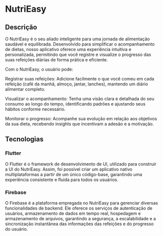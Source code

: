 # NutriEasy

## Descrição

O NutriEasy é o seu aliado inteligente para uma jornada de alimentação saudável e equilibrada. Desenvolvido para simplificar o acompanhamento de dietas, nosso aplicativo oferece uma experiência intuitiva e personalizada, permitindo que você registre e visualize o progresso das suas refeições diárias de forma prática e eficiente.

Com o NutriEasy, o usuário pode:

Registrar suas refeições: Adicione facilmente o que você comeu em cada refeição (café da manhã, almoço, jantar, lanches), mantendo um diário alimentar completo.

Visualizar o acompanhamento: Tenha uma visão clara e detalhada do seu consumo ao longo do tempo, identificando padrões e ajustando seus hábitos conforme necessário.

Monitorar o progresso: Acompanhe sua evolução em relação aos objetivos da sua dieta, recebendo insights que incentivam a adesão e a motivação.

## Tecnologias

### Flutter

O Flutter é o framework de desenvolvimento de UI, utilizado para construir a UI do NutriEasy. Assim, foi possível criar um aplicativo nativo multiplataformas a partir de um único código-base, garantindo uma experiência consistente e fluida para todos os usuários.

### Firebase

O Firebase é a plataforma empregada no NutriEasy para gerenciar diversas funcionalidades de backend. Ele oferece  os serviços de autenticação de usuários, armazenamento de dados em tempo real, hospedagem e armazenamento de arquivos, garantindo a segurança, a escalabilidade e a sincronização instantânea das informações das refeições e do progresso do usuário.
